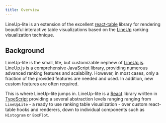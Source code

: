 ```yaml
---
title: Overview
---
```


LineUp-lite is an extension of the excellent [react-table](https://react-table.tanstack.com/) library for rendering beautiful interactive table visualizations based on the [LineUp](https://jku-vds-lab.at/tools/lineup/) ranking visualization technique.

## Background

LineUp-lite is the small, lite, but customizable nephew of [LineUp.js](https://lineup.js.org). LineUp.js is a comprehensive JavaScript library, providing numerous advanced ranking features and scalability. However, in most cases, only a fraction of the provided features are needed and used. In addition, new custom features are often required.

This is where LineUp-lite jumps in. LineUp-lite is a [React](https://reactjs.org) library written in [TypeScript](https://www.typescriptlang.org/) providing a several abstraction levels ranging ranging from `LineUpLite` - a ready to use ranking table visualization - over custom react-table hooks and renderers, down to individual components such as `Histogram` or `BoxPlot`.
